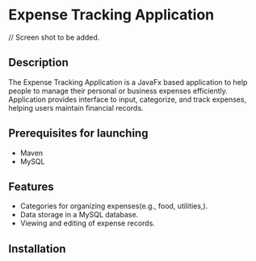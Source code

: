 # Expense Tracking Application

// Screen shot to be added.

## Description
The Expense Tracking Application is a JavaFx based application to help people to manage their personal or business expenses efficiently.
Application provides interface to input, categorize, and track expenses, helping users maintain financial records.

## Prerequisites for launching
 - Maven
 - MySQL


## Features
- Categories for organizing expenses(e.g., food, utilities,).
- Data storage in a MySQL database.
- Viewing and editing of expense records.

## Installation

